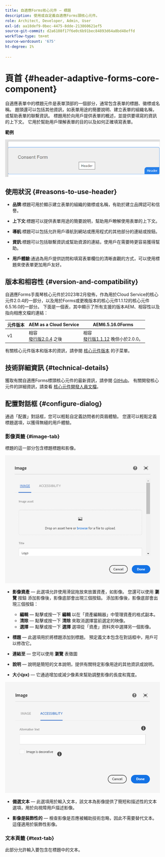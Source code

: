 ```yaml
---
title: 自適應Forms核心元件 — 標題
description: 使用或自定義自適應Forms頭核心元件。
role: Architect, Developer, Admin, User
exl-id: aa18def9-0bec-4475-8dde-213860621ef5
source-git-commit: d2a6108f17f6e0c6b91bec84893d64a8bd48effd
workflow-type: tm+mt
source-wordcount: '675'
ht-degree: 1%

---
```


# 頁首 {#header-adaptive-forms-core-component}

自適應表單中的標題元件是表單頂部的一個部分，通常包含表單的標題、徽標或名稱。 題頭還可以包括其他資訊，如表單用途的簡要說明、建立表單的組織名稱，或幫助表單的聯繫資訊。 標題用於向用戶提供表單的概述，並提供要填寫的資訊的上下文。 它用於幫助用戶理解表單的目的以及如何正確填寫表單。

**範例**

![](/help/adaptive-forms/assets/header.png)

## 使用狀況 {#reasons-to-use-header}

* **品牌**:標題可用於顯示建立表單的組織的徽標或名稱，有助於建立品牌認可和信譽。

* **上下文**:標題可以提供表單用途的簡要說明，幫助用戶瞭解使用表單的上下文。

* **導航**:標題可以包括允許用戶導航到網站或應用程式的其他部分的連結或按鈕。

* **資訊**:標題可以包括聯繫資訊或幫助資源的連結，使用戶在需要時更容易獲得幫助。

* **用戶體驗**:通過為用戶提供訪問和填寫表單欄位的清晰直觀的方式，可以使用標題來使表單更加用戶友好。

## 版本和相容性 {#version-and-compatibility}

自適應Forms手風琴核心元件於2023年2月發佈，作為用於Cloud Service的核心元件2.0.4的一部分，以及用於Forms或更晚版本的核心元件1.1.12的核心元件6.5.16.0的一部分。 下面是一個表，其中顯示了所有支援的版本AEM、相容性以及指向相應文檔的連結：

| 元件版本 | AEM as a Cloud Service  | AEM6.5.16.0Forms |
|---|---|---|
| v1 | 相容<br>[發行版2.0.4](/help/adaptive-forms/version.md) 之後 | 相容<br>[發行版1.1.12](/help/adaptive-forms/version.md) 晚但小於2.0.0。 |

有關核心元件版本和版本的資訊，請參閱 [核心元件版本](/help/adaptive-forms/version.md) 的子菜單。


<!-- ## Sample Component Output {#sample-component-output}

To experience the Accordion Component as well as see examples of its configuration options as well as HTML and JSON output, visit the [Component Library](https://adobe.com/go/aem_cmp_library_accordion). -->


## 技術詳細資訊 {#technical-details}

獲取有關自適應Forms標頭核心元件的最新資訊，請參閱 [GitHub](https://github.com/adobe/aem-core-forms-components/tree/master/ui.af.apps/src/main/content/jcr_root/apps/core/fd/components/form/pageheader/v1/pageheader)。 有關開發核心元件的詳細資訊，請查看 [核心元件開發人員文檔](/help/developing/overview.md)。

## 配置對話框 {#configure-dialog}

通過「配置」對話框，您可以輕鬆自定義訪問者的頁眉體驗。 您還可以輕鬆定義標題選項，以獲得無縫的用戶體驗。

### 影像頁籤 {#image-tab}

標題的這一部分包含標題標題和影像。

![影像頁籤](/help/adaptive-forms/assets/header_image.png)

* **影像資產**  — 此選項允許使用滑鼠拖放來放置資產，如影像。 您還可以使用 **瀏覽** 按鈕 添加影像後，影像底部會出現三個按鈕。 添加影像後，影像底部會出現三個按鈕：
   * **編輯**  — 點擊或按一下 **編輯** 以在「資產編輯器」中管理資產的格式副本。
   * **清除**  — 點擊或按一下 **清除** 來取消選擇當前選定的映像。
   * **選擇**  — 點擊或按一下 **選擇**  選項從「資產」資料夾中選擇另一個影像。

* **標題**  — 此選項用於將標題添加到標題。 預定義文本包含在對話框中，用戶可以修改它。
* **連結至**  — 您可以使用 **瀏覽** 表徵圖
* **說明**  — 說明是簡短的文本說明，提供有關特定影像用途的其他資訊或說明。
* **大小(px)**  — 它通過增加或減少像素來幫助調整影像的長度和寬度。

![訪問性頁籤](/help/adaptive-forms/assets/header_accessibility.png)

* **備選文本**  — 此選項用於輸入文本，該文本為影像提供了簡短和描述性的文本選項，用於向視障用戶描述影像。

* **影像是裝飾性的**  — 檢查影像是否應被輔助技術忽略，因此不需要替代文本。 這僅適用於裝飾性影像。

### 文本頁籤 {#text-tab}

此部分允許輸入要包含在標題中的文本。

